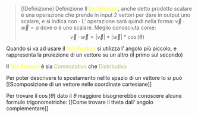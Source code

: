 
>[!Definizione] Definizione
>Il <font color="#ffff00">Dot Product</font>, anche detto prodotto scalare è una operazione che prende in input 2 vettori per dare in output uno scalare, e si indica con $\cdot$
>L’ operazione sarà quindi nella forma: $\vec{v}\cdot \vec{w}=a$ dove $a$ è uno scalare.
>Meglio conosciuta come:
> $$\vec{v}\cdot \vec{w} = |\vec{v}|* |\vec{w}|*\cos(\theta)$$

Quando si va ad usare il <font color="#ffff00">Dot Product</font> si utilizza l’ angolo più piccolo, e rappresenta la proiezione di un vettore su un altro (il primo sul secondo)

Il <font color="#ffff00">Dot Product</font> è sia <font color="#9bbb59">Commutativo</font> che <font color="#9bbb59">Distributivo</font>

Per poter descrivere lo spostamento nelllo spazio di un vettore lo si può [[Scomposizione di un vettore nelle coordinate cartesiane]]

Per trovare il $\cos(\theta)$ dato il $\theta$ maggiore bisognerebbe conoscere alcune formule trigonometriche: [[Come trovare il theta dall’ angolo complementare]]
